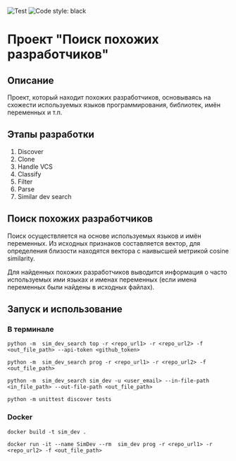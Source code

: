 ![Test](https://github.com/ILilliasI/2023_similar_dev_search_sukhova/actions/workflows/test.yml/badge.svg)
![Code style: black](https://img.shields.io/badge/code%20style-black-000000.svg)

Проект "Поиск похожих разработчиков"
==========================================
Описание        
------------------------------------------
Проект, который находит похожих разработчиков, основываясь на схожести используемых языков программирования, библиотек, имён переменных и т.п.

Этапы разработки  
------------------------------------------
1. Discover 
2. Clone
3. Handle VCS
4. Classify
5. Filter
6. Parse
7. Similar dev search

Поиск похожих разработчиков
------------------------------------------
Поиск осуществляется на основе используемых языков и имён переменных. Из исходных признаков составляется вектор, 
для определения близости находятся вектора с наивысшей метрикой cosine similarity.

Для найденных похожих разработчиков выводится информация о часто используемых ими языках и именах переменных (если имена переменных были найдены в исходных файлах).

Запуск и использование
------------------------------------------
### В терминале 
```
python -m  sim_dev_search top -r <repo_url1> -r <repo_url2> -f <out_file_path> --api-token <github_token>

python -m  sim_dev_search prog -r <repo_url1> -r <repo_url2> -f <out_file_path>

python -m  sim_dev_search sim_dev -u <user_email> --in-file-path <in_file_path> --out-file-path <out_file_path>

python -m unittest discover tests
```
### Docker
```
docker build -t sim_dev .

docker run -it --name SimDev --rm  sim_dev prog -r <repo_url1> -r <repo_url2> -f <out_file_path>
```
